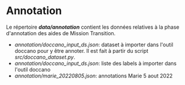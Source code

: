 # Annotation

Le répertoire ***data/annotation*** contient les données relatives à la phase d'annotation des aides de Mission Transition.

- *annotation/doccano_input_ds.json*: dataset à importer dans l'outil doccano pour y être annoter. Il est fait à partir du script *src/doccano_dataset.py*.
- *annotation/doccano_input_ds.json*: liste des labels à importer dans l'outil doccano
- *annotation/marie_20220805.json*: annotations Marie 5 aout 2022
